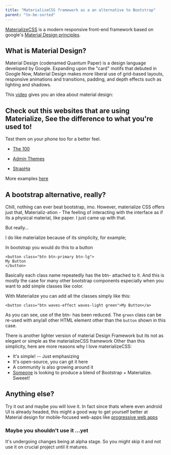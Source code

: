 ```yaml
---
title: "MaterializeCSS framework as a an alternative to Bootstrap"
parent: "to-be-sorted"
---
```


[MaterializeCSS](http://materializecss.com/) is a modern responsive front-end framework based on google's [Material Design principles](https://www.google.com/design/spec/material-design/introduction.html).

## What is Material Design?

Material Design (codenamed Quantum Paper) is a design language developed by Google. Expanding upon the "card" motifs that debuted in Google Now, Material Design makes more liberal use of grid-based layouts, responsive animations and transitions, padding, and depth effects such as lighting and shadows.

This [video](https://www.youtube.com/watch?v=Q8TXgCzxEnw) gives you an idea about material design:

## Check out this websites that are using Materialize, See the difference to what you're used to!

Test them on your phone too for a better feel.

*   [The 100](https://www.100xp.io/)

*   [Admin Themes](http://demo.geekslabs.com/materialize/v2.1/)

*   [StrapHq](http://www.straphq.com/)

More examples [here](http://materializecss.com/showcase.html)

## A bootstrap alternative, really?

Chill, nothing can ever beat bootstrap, imo. However, materialize CSS offers just that, Materializ-ation - The feeling of interacting with the interface as if its a physical material, like paper. I just came up with that.

But really...

I do like materialize because of its simplicity, for example;

In bootstrap you would do this to a button

    <button class="btn btn-primary btn-lg">
    My Button
    </button>

Basically each class name repeatedly has the btn- attached to it. And this is mostly the case for many other bootstrap components especially when you want to add simple classes like color.

With Materialize you can add all the classes simply like this:

    <button class="btn waves-effect waves-light green">My Button</a>

As you can see, use of the btn- has been reduced. The `green` class can be re-used with any/all other HTML element other than the `button` shown in this case.

There is another lighter version of material Design Framework but its not as elegant or simple as the materializeCSS framework Other than this simplicity, here are more reasons why I love materializeCSS:

*   It's simple! -- Just emphasizing
*   It's open-source, you can git it here
*   A community is also growing around it
*   [Someone](http://fezvrasta.github.io/bootstrap-material-design/) is looking to produce a blend of Bootstrap + Materialize. Sweeet!

## Anything else?

Try it out and maybe you will love it. In fact since thats where even android UI is already headed, this might a good way to get yourself better at Material design for mobile-focused web-apps like [progressive web apps](https://developers.google.com/web/fundamentals/getting-started/your-first-progressive-web-app/#what-will-you-learn)

### Maybe you shouldn't use it ...yet

It's undergoing changes being at alpha stage. So you might skip it and not use it on crucial project until it matures.
